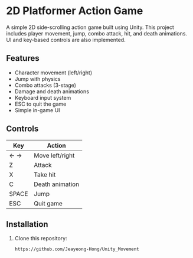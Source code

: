 # 2D Platformer Action Game

A simple 2D side-scrolling action game built using Unity. This project includes player movement, jump, combo attack, hit, and death animations. UI and key-based controls are also implemented.

## Features

- Character movement (left/right)
- Jump with physics
- Combo attacks (3-stage)
- Damage and death animations
- Keyboard input system
- ESC to quit the game
- Simple in-game UI

## Controls

| Key | Action          |
|-----|-----------------|
| ← → | Move left/right |
| Z   | Attack          |
| X   | Take hit        |
| C   | Death animation |
| SPACE | Jump         |
| ESC | Quit game       |

## Installation

1. Clone this repository:
   ```bash
   https://github.com/Jeayeong-Hong/Unity_Movement
